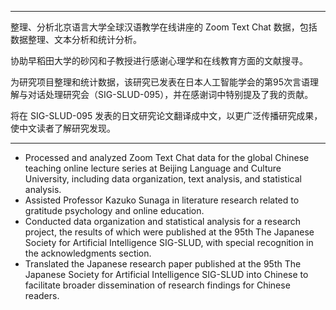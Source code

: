 
---
整理、分析北京语言大学全球汉语教学在线讲座的 Zoom Text Chat 数据，包括数据整理、文本分析和统计分析。

协助早稻田大学的砂冈和子教授进行感谢心理学和在线教育方面的文献搜寻。

为研究项目整理和统计数据，该研究已发表在日本人工智能学会的第95次言语理解与对话处理研究会（SIG-SLUD-095），并在感谢词中特别提及了我的贡献。

将在 SIG-SLUD-095 发表的日文研究论文翻译成中文，以更广泛传播研究成果，使中文读者了解研究发现。

---


- Processed and analyzed Zoom Text Chat data for the global Chinese teaching online lecture series at Beijing Language and Culture University, including data organization, text analysis, and statistical analysis.
- Assisted Professor Kazuko Sunaga in literature research related to gratitude psychology and online education.
- Conducted data organization and statistical analysis for a research project, the results of which were published at the 95th The Japanese Society for Artificial Intelligence SIG-SLUD, with special recognition in the acknowledgments section.
- Translated the Japanese research paper published at the 95th The Japanese Society for Artificial Intelligence SIG-SLUD into Chinese to facilitate broader dissemination of research findings for Chinese readers.
